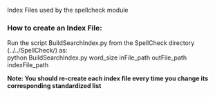 Index Files used by the spellcheck module

### How to create an Index File:
Run the script BuildSearchIndex.py from the SpellCheck directory
(../../SpellCheck/) as: <br /> python
BuildSearchIndex.py word_size inFile_path outFile_path indexFile_path

__Note: You should re-create each index file every time you change its
corresponding standardized list__
